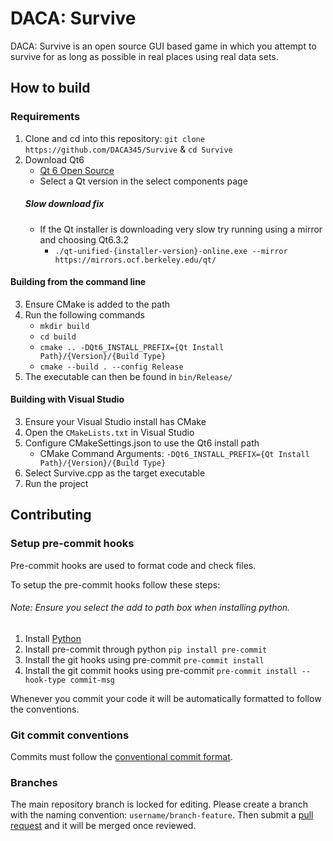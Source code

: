 # DACA: Survive
DACA: Survive is an open source GUI based game in which you attempt to survive for as long as possible in real places using real data sets.

## How to build

### Requirements
1. Clone and cd into this repository: `git clone https://github.com/DACA345/Survive` & `cd Survive`
2. Download Qt6
    - [Qt 6 Open Source](https://www.qt.io/download-qt-installer-oss)
    - Select a Qt version in the select components page
    ##### Slow download fix
    - If the Qt installer is downloading very slow try running using a mirror and choosing Qt6.3.2
        - `./qt-unified-{installer-version}-online.exe --mirror https://mirrors.ocf.berkeley.edu/qt/`

#### Building from the command line
3. Ensure CMake is added to the path
4. Run the following commands
    - `mkdir build`
    - `cd build`
    - `cmake .. -DQt6_INSTALL_PREFIX={Qt Install Path}/{Version}/{Build Type}`
    - `cmake --build . --config Release`
5. The executable can then be found in `bin/Release/`

#### Building with Visual Studio
3. Ensure your Visual Studio install has CMake
4. Open the `CMakeLists.txt` in Visual Studio
5. Configure CMakeSettings.json to use the Qt6 install path
    - CMake Command Arguments: `-DQt6_INSTALL_PREFIX={Qt Install Path}/{Version}/{Build Type}`
6. Select Survive.cpp as the target executable
7. Run the project

## Contributing

### Setup pre-commit hooks
Pre-commit hooks are used to format code and check files.

To setup the pre-commit hooks follow these steps:
###### Note: Ensure you select the add to path box when installing python.
1. Install [Python](https://www.python.org/)
2. Install pre-commit through python `pip install pre-commit`
3. Install the git hooks using pre-commit `pre-commit install`
4. Install the git commit hooks using pre-commit `pre-commit install --hook-type commit-msg`

Whenever you commit your code it will be automatically formatted to follow the conventions.

### Git commit conventions
Commits must follow the [conventional commit format](https://www.conventionalcommits.org/en/v1.0.0/).

### Branches
The main repository branch is locked for editing. Please create a branch with the naming convention: `username/branch-feature`.
Then submit a [pull request](https://github.com/DACA345/Survive/pulls) and it will be merged once reviewed.
